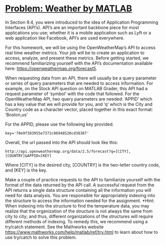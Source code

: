# <ins>Problem: Weather by MATLAB</ins>
In Section 9.4, you were introduced to the idea of Application Programming Interfaces (API’s). API’s are an important backbone piece for most applications you use; whether it is a mobile application such as Lyft or a web application like Facebook, API’s are used everywhere.

For this homework, we will be using the OpenWeatherMap’s API to access real time weather metrics. Your job will be to create an application to access, analyze, and present these metrics. Before getting started, we recommend familiarizing yourself with the API’s documentation available here: https://openweathermap.org/forecast5.

When requesting data from an API, there will usually be a query parameter or series of query parameters that are needed to access information. For example, on the Stock API question on MATLAB Grader, this API had a request parameter of ‘symbol’ with the code that followed. For the OpenWeatherMap API, two query parameters are needed: ‘APPID’ which has a key value that we will provide for you, and ‘q’ which is the City and Country code as a character vector, placed together in this exact format: ‘Boston,us’

For the APPID, please use the following key provided.

    key='70e9f383955e7372c06948520cd38387'

Overall, the url passed into the API should look like this:

    http://api.openweathermap.org/data/2.5/forecast?q=[CITY],[COUNTRY]&APPID=[KEY]

Where [CITY] is the desired city, [COUNTRY] is the two-letter country code, and [KEY] is the key.

Make a couple of practice requests to the API to familiarize yourself with the format of the data returned by the API call. A successful request from the API returns a single data structure containing all the information you will need for data analysis. You are responsible for appropriately indexing into the structure to access the information needed for the assignment. *Hint: When indexing into the structure to find the temperature data, you may realize that the organization of the structure is not always the same from city to city; and thus, different organizations of the structures will require different methods of indexing. To remedy this, we recommend using a try/catch statement. See the Mathworks website https://www.mathworks.com/help/matlab/ref/try.html  to learn about how to use try/catch to solve this problem.

